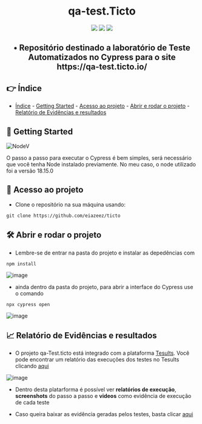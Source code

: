 <h1 align="center"> qa-test.Ticto </h1>

<p align="center">
<img src="https://img.shields.io/badge/LICENSE-MIT-green"/> 
<img src="https://img.shields.io/badge/CYPRESS-12.10.0-SUCCESS"/>
<img src="https://img.shields.io/badge/STATUS-DONE-BLUE"/>
</p>

<h2 align="center"> • Repositório destinado a laboratório de Teste Automatizados no Cypress para o site https://qa-test.ticto.io/ </h2>

## 👉 Índice 

* [Índice](#-índice) - [Getting Started](#-getting-started) - [Acesso ao projeto](#-acesso-ao-projeto) - [Abrir e rodar o projeto](#️-abrir-e-rodar-o-projeto)  - [Relatório de Evidências e resultados](#-relatório-de-evidências-e-resultados)


## 🏁 Getting Started

![NodeV](https://img.shields.io/badge/NODE.JS-18.15.0-blue)

O passo a passo para executar o Cypress é bem simples, será necessário que você tenha Node instalado previamente. No meu caso, o node utilizado foi a versão 18.15.0

## 📁 Acesso ao projeto

* Clone o repositório na sua máquina usando:
```
git clone https://github.com/eiazeez/ticto
```

## 🛠️ Abrir e rodar o projeto

* Lembre-se de entrar na pasta do projeto e instalar as depedências com
```
npm install
```

![image](https://user-images.githubusercontent.com/92765887/233994142-717645ff-d771-428e-bbb5-405355ca7d0d.png)


* ainda dentro da pasta do projeto, para abrir a interface do Cypress use o comando
```
npx cypress open
```
![image](https://user-images.githubusercontent.com/92765887/233994396-0f94eb06-fe6c-42bc-bdd5-bde30131568a.png)

## 📈 Relatório de Evidências e resultados


* O projeto qa-Test.ticto está integrado com a plataforma [Tesults](www.tesults.com). Você pode encontrar um relatório das execuções dos testes no Tesults clicando [aqui](https://www.tesults.com/ticto/Ticto)


![image](https://user-images.githubusercontent.com/92765887/234008208-fb592e6f-1e56-4686-b0d7-d1624438ba50.png)


* Dentro desta platarforma é possível ver **relatórios de execução**, **screenshots** do passo a passo e **videos** como evidência de execução de cada teste

* Caso queira baixar as evidência geradas pelos testes, basta clicar [aqui](https://github.com/eiazeez/ticto/files/11310800/evidenciaDosTestes.zip)


